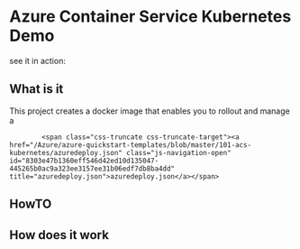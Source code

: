 # Azure Container Service Kubernetes Demo

see it in action: 

## What is it

This project creates a docker image that enables you to rollout and manage a 

            <span class="css-truncate css-truncate-target"><a href="/Azure/azure-quickstart-templates/blob/master/101-acs-kubernetes/azuredeploy.json" class="js-navigation-open" id="8303e47b1360eff546d42ed10d135047-445265b0ac9a323ee3157ee31b06edf7db8ba4dd" title="azuredeploy.json">azuredeploy.json</a></span>


## HowTO


## How does it work

